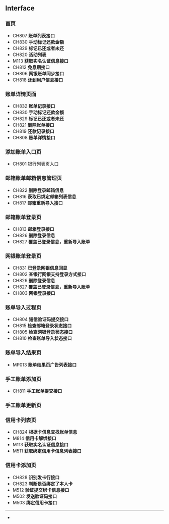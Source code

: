 ## Interface

### 首页
+ CH807  **账单列表接口**
+ CH830  **手动标记还款金额**
+ CH829  **标记已还或者未还**
+ CH820  **活动列表**
+ M113   **获取实名认证信息接口**
+ CH812  **免息期接口**
+ CH806  **网银账单同步接口**
+ CH818  **还到用户信息接口**
### 账单详情页面
+ CH832  **账单记录接口**
+ CH830  **手动标记还款金额**
+ CH829  **标记已还或者未还**
+ CH821  **删除账单接口**
+ CH819  **还款记录接口**
+ CH808  **账单详情接口**
### 添加账单入口页
+ CH801 银行列表页入口
### 邮箱账单邮箱信息管理页
+ CH822 **删除登录邮箱信息**
+ CH816 **获取已绑定邮箱列表信息**
+ CH817 **邮箱重新导入接口**
### 邮箱账单登录页
+ CH813 **邮箱登录接口**
+ CH826 **删除登录信息**
+ CH827 **覆盖已登录信息，重新导入账单**
### 网银账单登录页

+ CH831 **已登录网银信息回显**
+ CH802 **某银行网银支持登录方式接口**
+ CH826 **删除登录信息**
+ CH827 **覆盖已登录信息，重新导入账单**
+ CH803 **网银登录接口**

### 账单导入过程页
+ CH804 **短信验证码提交接口**
+ CH815 **检查邮箱登录状态接口**
+ CH805 **检查网银登录状态接口**
+ CH810 **检查账单导入状态接口**

### 账单导入结果页
+ MP013 **账单结果页广告列表接口**
### 手工账单添加页
+ CH811 **手工账单提交接口**
### 手工账单更新页
### 信用卡列表页
+ CH824 **根据卡信息查找账单信息**
+ M814 **信用卡解绑接口**
+ M113   **获取实名认证信息接口**
+ M511 **获取绑定信用卡信息列表接口**
### 信用卡添加页
+ CH828 **识别发卡行接口**
+ CH823 **判断是否绑定了本人卡**
+ M512 **验证提交绑卡信息接口**
+ M502 **发送验证码接口**
+ M503 **绑定信用卡接口**


-----------------


+ 
















